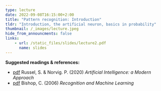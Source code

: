 ```yaml
---
type: lecture
date: 2022-09-08T16:15:00+2:00
title: "Pattern recognition: Introduction"
tldr: "Introduction, the artificial neuron, basics in probability"
thumbnail: /_images/lecture.jpeg
hide_from_announcments: false
links: 
    - url: /static_files/slides/lecture2.pdf
      name: slides
---
```

**Suggested readings & references:**
- [pdf](https://zoo.cs.yale.edu/classes/cs470/materials/aima2010.pdf) Russel, S. & Norvig. P. (2020)  _Artificial Intelligence: a Modern Approach_
- [pdf](http://users.isr.ist.utl.pt/~wurmd/Livros/school/Bishop%20-%20Pattern%20Recognition%20And%20Machine%20Learning%20-%20Springer%20%202006.pdf) Bishop, C. (2006) _Recognition and Machine Learning_